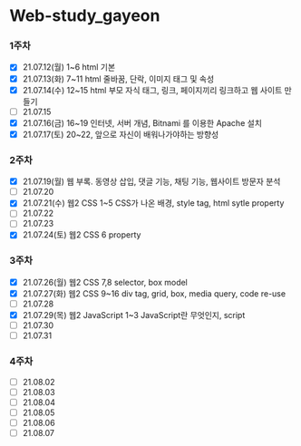 # Web-study_gayeon

### 1주차
* [x] 21.07.12(월) 1~6 html 기본
* [x] 21.07.13(화) 7~11 html 줄바꿈, 단락, 이미지 태그 및 속성
* [x] 21.07.14(수) 12~15 html 부모 자식 태그, 링크, 페이지끼리 링크하고 웹 사이트 만들기
* [ ] 21.07.15
* [x] 21.07.16(금) 16~19 인터넷, 서버 개념, Bitnami 를 이용한 Apache 설치
* [x] 21.07.17(토) 20~22, 앞으로 자신이 배워나가야하는 방향성

### 2주차
* [x] 21.07.19(월) 웹 부록. 동영상 삽입, 댓글 기능, 채팅 기능, 웹사이트 방문자 분석
* [ ] 21.07.20
* [x] 21.07.21(수) 웹2 CSS 1~5 CSS가 나온 배경, style tag, html sytle property
* [ ] 21.07.22
* [ ] 21.07.23
* [x] 21.07.24(토) 웹2 CSS 6 property

### 3주차
* [x] 21.07.26(월) 웹2 CSS 7,8 selector, box model
* [x] 21.07.27(화) 웹2 CSS 9~16 div tag, grid, box, media query, code re-use
* [ ] 21.07.28
* [x] 21.07.29(목) 웹2 JavaScript 1~3 JavaScript란 무엇인지, script 
* [ ] 21.07.30
* [ ] 21.07.31

### 4주차
* [ ] 21.08.02
* [ ] 21.08.03
* [ ] 21.08.04
* [ ] 21.08.05
* [ ] 21.08.06
* [ ] 21.08.07

